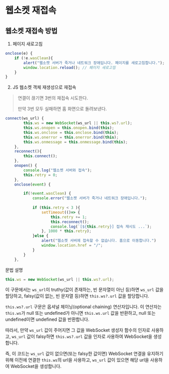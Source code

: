 # 웹소켓 재접속 



## 웹소켓 재접속 방법



1.  페이지 새로고침

```js
onclose(e) {
    if (!e.wasClean){
        alert("웹소켓 서버가 죽거나 네트워크 장애입니다. 페이지를 새로고침합니다.");
        window.location.reload(); // 페이지 새로고침
    }
}
```





2.  JS 웹소켓 객체 재생성으로 재접속

> 연결이 끊기면 3번의 재접속 시도한다.
>
> 만약 3번 모두 실패하면 홈 화면으로 돌려보낸다.

```js
connect(ws_url) {
        this.ws = new WebSocket(ws_url || this.ws?.url);
        this.ws.onopen = this.onopen.bind(this);
        this.ws.onclose = this.onclose.bind(this);
        this.ws.onerror = this.onerror.bind(this);
        this.ws.onmessage = this.onmessage.bind(this);
    },
    reconnect(){
        this.connect();
    },
    onopen() {
        console.log("웹소켓 서버와 접속");
        this.retry = 0;
    },
    onclose(event) {

        if(!event.wasClean) {
            console.error("웹소켓 서버가 죽거나 네트워크 장애입니다.");
            
            if (this.retry < 3 ){
                setTimeout(()=> {
                    this.retry += 1;
                    this.reconnect();
                    console.log(`[${this.retry}] 접속 재시도 ...`);
                }, 1000 * this.retry);
            }else {
                alert("웹소켓 서버에 접속할 수 없습니다. 홈으로 이동합니다.")
                window.location.href = "/";
            }
        }
    },
```

문법 설명

```js
this.ws = new WebSocket(ws_url || this.ws?.url);
```

이 구문에서는 `ws_url`이 truthy(값이 존재하는, 빈 문자열이 아닌 등)하면 `ws_url` 값을 할당하고, 
falsy(값이 없는, 빈 문자열 등)하면 `this.ws?.url` 값을 할당합니다.



`this.ws?.url` 구문은 옵셔널 체이닝(optional chaining) 연산자입니다. 
이 연산자는 `this.ws`가 null 또는 undefined가 아니면 `this.ws.url` 값을 반환하고,
 null 또는 undefined이면 undefined 값을 반환합니다.



따라서, 만약 `ws_url` 값이 주어지면 그 값을 WebSocket 생성자 함수의 인자로 사용하고, 
`ws_url` 값이 falsy하면 `this.ws?.url` 값을 인자로 사용하여 WebSocket을 생성합니다.



즉, 이 코드는 `ws_url` 값이 없으면(또는 falsy한 값이면) WebSocket 연결을 유지하기 위해 이전에 연결한 `this.ws`의 url을 사용하고,
 `ws_url` 값이 있으면 해당 url을 사용하여 WebSocket을 생성합니다.